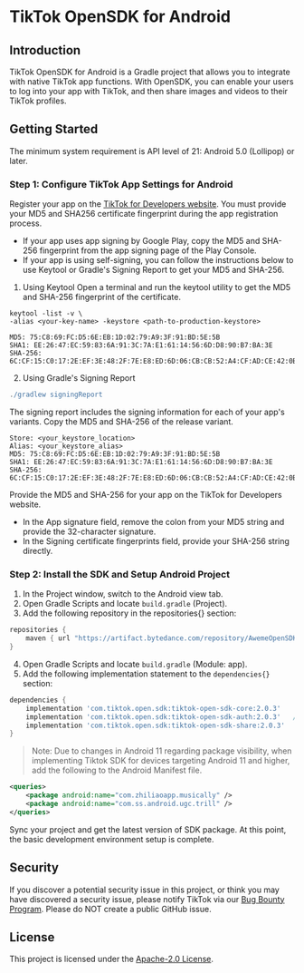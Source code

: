 # TikTok OpenSDK for Android

## Introduction
TikTok OpenSDK for Android is a Gradle project that allows you to integrate with native TikTok app functions. With OpenSDK, you can enable your users to log into your app with TikTok, and then share images and videos to their TikTok profiles.

## Getting Started
The minimum system requirement is API level of 21: Android 5.0 (Lollipop) or later.

### Step 1: Configure TikTok App Settings for Android
Register your app on the [TikTok for Developers website](https://developers.tiktok.com/login/).
You must provide your MD5 and SHA256 certificate fingerprint during the app registration process.
- If your app uses app signing by Google Play, copy the MD5 and SHA-256 fingerprint from the app signing page of the Play Console.
- If your app is using self-signing, you can follow the instructions below to use Keytool or Gradle's Signing Report to get your MD5 and SHA-256.

1. Using Keytool
Open a terminal and run the keytool utility to get the MD5 and SHA-256 fingerprint of the certificate.
```
keytool -list -v \
-alias <your-key-name> -keystore <path-to-production-keystore>

MD5: 75:C8:69:FC:D5:6E:EB:1D:02:79:A9:3F:91:BD:5E:5B
SHA1: EE:26:47:EC:59:83:6A:91:3C:7A:E1:61:14:56:6D:D8:90:B7:BA:3E
SHA-256: 6C:CF:15:C0:17:2E:EF:3E:48:2F:7E:E8:ED:6D:06:CB:CB:52:A4:CF:AD:CE:42:0B:80:9D:D5:D9:DE:DA:4C:7D

```
2. Using Gradle's Signing Report
```gradle
./gradlew signingReport
```

The signing report includes the signing information for each of your app's variants. Copy the MD5 and SHA-256 of the release variant.
```
Store: <your_keystore_location>
Alias: <your_keystore_alias>
MD5: 75:C8:69:FC:D5:6E:EB:1D:02:79:A9:3F:91:BD:5E:5B
SHA1: EE:26:47:EC:59:83:6A:91:3C:7A:E1:61:14:56:6D:D8:90:B7:BA:3E
SHA-256: 6C:CF:15:C0:17:2E:EF:3E:48:2F:7E:E8:ED:6D:06:CB:CB:52:A4:CF:AD:CE:42:0B:80:9D:D5:D9:DE:DA:4C:7D
```

Provide the MD5 and SHA-256 for your app on the TikTok for Developers website.
- In the App signature field, remove the colon from your MD5 string and provide the 32-character signature.
- In the Signing certificate fingerprints field, provide your SHA-256 string directly.

### Step 2: Install the SDK and Setup Android Project
1. In the Project window, switch to the Android view tab.
2. Open Gradle Scripts and locate `build.gradle` (Project).
3. Add the following repository in the repositories{} section:
```gradle
repositories {
    maven { url "https://artifact.bytedance.com/repository/AwemeOpenSDK" }
}
```

4. Open Gradle Scripts and locate `build.gradle` (Module: app).
5. Add the following implementation statement to the `dependencies{}` section:
```gradle
dependencies {
    implementation 'com.tiktok.open.sdk:tiktok-open-sdk-core:2.0.3'
    implementation 'com.tiktok.open.sdk:tiktok-open-sdk-auth:2.0.3'   // to use authorization api
    implementation 'com.tiktok.open.sdk:tiktok-open-sdk-share:2.0.3'    // to use share api
}
```

> Note:
Due to changes in Android 11 regarding package visibility, when implementing Tiktok SDK for devices targeting Android 11 and higher, add the following to the Android Manifest file.
```xml
<queries>
    <package android:name="com.zhiliaoapp.musically" />
    <package android:name="com.ss.android.ugc.trill" />
</queries>
```

Sync your project and get the latest version of SDK package.
At this point, the basic development environment setup is complete.

## Security

If you discover a potential security issue in this project, or think you may have discovered a security issue, please notify TikTok via our [Bug Bounty Program](https://hackerone.com/tiktok).
Please do NOT create a public GitHub issue.

## License
This project is licensed under the [Apache-2.0 License](LICENSE).